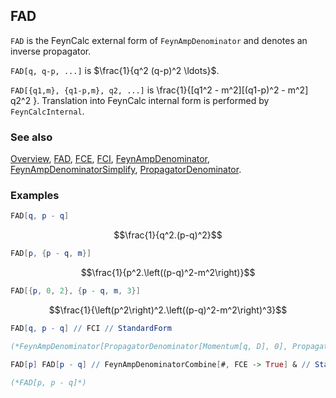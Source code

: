 ## FAD

`FAD` is the FeynCalc external form of `FeynAmpDenominator` and denotes an inverse propagator.

`FAD[q, q-p, ...]` is $\frac{1}{q^2 (q-p)^2 \ldots}$.

`FAD[{q1,m}, {q1-p,m}, q2, ...]` is \frac{1}{[q1^2 - m^2][(q1-p)^2 - m^2] q2^2 }. Translation into FeynCalc internal form is performed by `FeynCalcInternal`.

### See also

[Overview](Extra/FeynCalc.md), [FAD](FAD.md), [FCE](FCE.md), [FCI](FCI.md), [FeynAmpDenominator](FeynAmpDenominator.md), [FeynAmpDenominatorSimplify](FeynAmpDenominatorSimplify.md), [PropagatorDenominator](PropagatorDenominator.md).

### Examples

```mathematica
FAD[q, p - q]
```

$$\frac{1}{q^2.(p-q)^2}$$

```mathematica
FAD[p, {p - q, m}]
```

$$\frac{1}{p^2.\left((p-q)^2-m^2\right)}$$

```mathematica
FAD[{p, 0, 2}, {p - q, m, 3}]
```

$$\frac{1}{\left(p^2\right)^2.\left((p-q)^2-m^2\right)^3}$$

```mathematica
FAD[q, p - q] // FCI // StandardForm

(*FeynAmpDenominator[PropagatorDenominator[Momentum[q, D], 0], PropagatorDenominator[Momentum[p, D] - Momentum[q, D], 0]]*)
```

```mathematica
FAD[p] FAD[p - q] // FeynAmpDenominatorCombine[#, FCE -> True] & // StandardForm

(*FAD[p, p - q]*)
```
